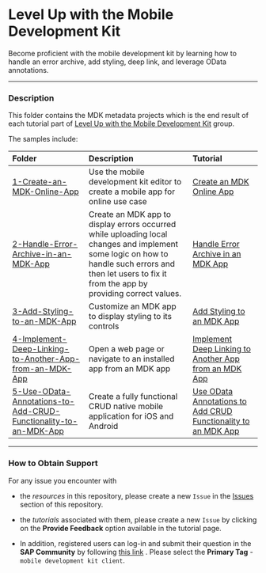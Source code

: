 # Level Up with the Mobile Development Kit
Become proficient with the mobile development kit by learning how to handle an error archive, add styling, deep link, and leverage OData annotations.
***
### Description
This folder contains the MDK metadata projects which is the end result of each tutorial part of [Level Up with the Mobile Development Kit](https://developers.sap.com/mission.mobile-dev-kit-level-up.html) group.

The samples include:

|  Folder     | Description   | Tutorial
|  :------------- | :------------- | :-------------
|  [1-Create-an-MDK-Online-App](/3-Level-Up-with-the-Mobile-Development-Kit/1-Create-an-MDK-Online-App) | Use the mobile development kit editor to create a mobile app for online use case | [Create an MDK Online App](https://developers.sap.com/tutorials/cp-mobile-dev-kit-online-app.html)
|  [2-Handle-Error-Archive-in-an-MDK-App](/3-Level-Up-with-the-Mobile-Development-Kit/2-Handle-Error-Archive-in-an-MDK-App) |  Create an MDK app to display errors occurred while uploading local changes and implement some logic on how to handle such errors and then let users to fix it from the app by providing correct values. | [Handle Error Archive in an MDK App](https://developers.sap.com/tutorials/cp-mobile-dev-kit-error-archive.html)
|  [3-Add-Styling-to-an-MDK-App](/3-Level-Up-with-the-Mobile-Development-Kit/3-Add-Styling-to-an-MDK-App)  | Customize an MDK app to display styling to its controls | [Add Styling to an MDK App](https://developers.sap.com/tutorials/cp-mobile-dev-kit-style.html)
|  [4-Implement-Deep-Linking-to-Another-App-from-an-MDK-App](/3-Level-Up-with-the-Mobile-Development-Kit/4-Implement-Deep-Linking-to-Another-App-from-an-MDK-App) |Open a web page or navigate to an installed app from an MDK app| [Implement Deep Linking to Another App from an MDK App](https://developers.sap.com/tutorials/cp-mobile-dev-kit-deep-link.html)
|  [5-Use-OData-Annotations-to-Add-CRUD-Functionality-to-an-MDK-App](/3-Level-Up-with-the-Mobile-Development-Kit/5-Use-OData-Annotations-to-Add-CRUD-Functionality-to-an-MDK-App) | Create a fully functional CRUD native mobile application for iOS and Android| [Use OData Annotations to Add CRUD Functionality to an MDK App](https://developers.sap.com/tutorials/cp-mobile-dev-kit-annotations.html)
	

***
### How to Obtain Support
For any issue you encounter with 
* the *resources* in this repository, please create a new `Issue` in the [Issues](https://github.com/SAP/cloud-mdk-tutorial-samples/issues) section of this repository.
* the *tutorials* associated with them, please create a new `Issue` by clicking on the **Provide Feedback** option available in the tutorial page.

* In addition, registered users can log-in and submit their question in the **SAP Community** by following [this link](https://answers.sap.com/questions/ask.html) .
Please select the **Primary Tag** - `mobile development kit client`.